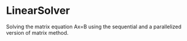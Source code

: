 # LinearSolver
Solving the matrix equation Ax=B using the sequential and a parallelized version of matrix method.
